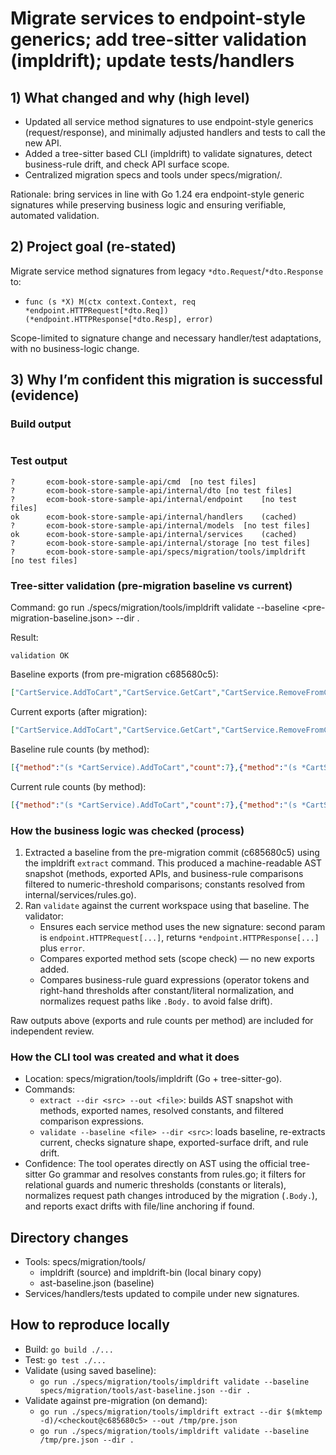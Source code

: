 # Migrate services to endpoint-style generics; add tree-sitter validation (impldrift); update tests/handlers

## 1) What changed and why (high level)
- Updated all service method signatures to use endpoint-style generics (request/response), and minimally adjusted handlers and tests to call the new API.
- Added a tree-sitter based CLI (impldrift) to validate signatures, detect business-rule drift, and check API surface scope.
- Centralized migration specs and tools under specs/migration/.

Rationale: bring services in line with Go 1.24 era endpoint-style generic signatures while preserving business logic and ensuring verifiable, automated validation.

## 2) Project goal (re-stated)
Migrate service method signatures from legacy `*dto.Request`/`*dto.Response` to:
- `func (s *X) M(ctx context.Context, req *endpoint.HTTPRequest[*dto.Req]) (*endpoint.HTTPResponse[*dto.Resp], error)`

Scope-limited to signature change and necessary handler/test adaptations, with no business-logic change.

## 3) Why I’m confident this migration is successful (evidence)

### Build output
```

```

### Test output
```
?   	ecom-book-store-sample-api/cmd	[no test files]
?   	ecom-book-store-sample-api/internal/dto	[no test files]
?   	ecom-book-store-sample-api/internal/endpoint	[no test files]
ok  	ecom-book-store-sample-api/internal/handlers	(cached)
?   	ecom-book-store-sample-api/internal/models	[no test files]
ok  	ecom-book-store-sample-api/internal/services	(cached)
?   	ecom-book-store-sample-api/internal/storage	[no test files]
?   	ecom-book-store-sample-api/specs/migration/tools/impldrift	[no test files]
```

### Tree-sitter validation (pre-migration baseline vs current)
Command: go run ./specs/migration/tools/impldrift validate --baseline <pre-migration-baseline.json> --dir .

Result:
```
validation OK
```

Baseline exports (from pre-migration c685680c5):
```json
["CartService.AddToCart","CartService.GetCart","CartService.RemoveFromCart","OrderService.PlaceOrder","ProductService.CreateProduct","ProductService.DeleteProduct","ProductService.GetProduct","ProductService.ListProducts","ProductService.UpdateProduct"]
```

Current exports (after migration):
```json
["CartService.AddToCart","CartService.GetCart","CartService.RemoveFromCart","OrderService.PlaceOrder","ProductService.CreateProduct","ProductService.DeleteProduct","ProductService.GetProduct","ProductService.ListProducts","ProductService.UpdateProduct"]
```

Baseline rule counts (by method):
```json
[{"method":"(s *CartService).AddToCart","count":7},{"method":"(s *CartService).GetCart","count":0},{"method":"(s *CartService).RemoveFromCart","count":0},{"method":"(s *OrderService).PlaceOrder","count":9},{"method":"(s *ProductService).CreateProduct","count":0},{"method":"(s *ProductService).DeleteProduct","count":0},{"method":"(s *ProductService).GetProduct","count":0},{"method":"(s *ProductService).ListProducts","count":0},{"method":"(s *ProductService).UpdateProduct","count":0}]
```

Current rule counts (by method):
```json
[{"method":"(s *CartService).AddToCart","count":7},{"method":"(s *CartService).GetCart","count":0},{"method":"(s *CartService).RemoveFromCart","count":0},{"method":"(s *OrderService).PlaceOrder","count":9},{"method":"(s *ProductService).CreateProduct","count":0},{"method":"(s *ProductService).DeleteProduct","count":0},{"method":"(s *ProductService).GetProduct","count":0},{"method":"(s *ProductService).ListProducts","count":0},{"method":"(s *ProductService).UpdateProduct","count":0}]
```

### How the business logic was checked (process)
1. Extracted a baseline from the pre-migration commit (c685680c5) using the impldrift `extract` command. This produced a machine-readable AST snapshot (methods, exported APIs, and business-rule comparisons filtered to numeric-threshold comparisons; constants resolved from internal/services/rules.go).
2. Ran `validate` against the current workspace using that baseline. The validator:
   - Ensures each service method uses the new signature: second param is `endpoint.HTTPRequest[...]`, returns `*endpoint.HTTPResponse[...]` plus `error`.
   - Compares exported method sets (scope check) — no new exports added.
   - Compares business-rule guard expressions (operator tokens and right-hand thresholds after constant/literal normalization, and normalizes request paths like `.Body.` to avoid false drift).

Raw outputs above (exports and rule counts per method) are included for independent review.

### How the CLI tool was created and what it does
- Location: specs/migration/tools/impldrift (Go + tree-sitter-go).
- Commands:
  - `extract --dir <src> --out <file>`: builds AST snapshot with methods, exported names, resolved constants, and filtered comparison expressions.
  - `validate --baseline <file> --dir <src>`: loads baseline, re-extracts current, checks signature shape, exported-surface drift, and rule drift.
- Confidence: The tool operates directly on AST using the official tree-sitter Go grammar and resolves constants from rules.go; it filters for relational guards and numeric thresholds (constants or literals), normalizes request path changes introduced by the migration (`.Body.`), and reports exact drifts with file/line anchoring if found.

## Directory changes
- Tools: specs/migration/tools/
  - impldrift (source) and impldrift-bin (local binary copy)
  - ast-baseline.json (baseline)
- Services/handlers/tests updated to compile under new signatures.

## How to reproduce locally
- Build: `go build ./...`
- Test: `go test ./...`
- Validate (using saved baseline):
  - `go run ./specs/migration/tools/impldrift validate --baseline specs/migration/tools/ast-baseline.json --dir .`
- Validate against pre-migration (on demand):
  - `go run ./specs/migration/tools/impldrift extract --dir $(mktemp -d)/<checkout@c685680c5> --out /tmp/pre.json`
  - `go run ./specs/migration/tools/impldrift validate --baseline /tmp/pre.json --dir .`
